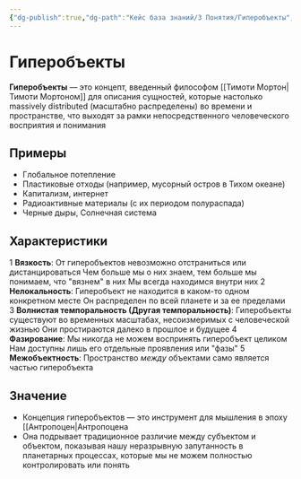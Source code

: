 ```yaml
---
{"dg-publish":true,"dg-path":"Кейс база знаний/3 Понятия/Гиперобъекты","permalink":"/kejs-baza-znanij/3-ponyatiya/giperobekty/"}
---
```




# Гиперобъекты

**Гиперобъекты** — это концепт, введенный философом [[Тимоти Мортон\|Тимоти Мортоном]] для описания сущностей, которые настолько massively distributed (масштабно распределены) во времени и пространстве, что выходят за рамки непосредственного человеческого восприятия и понимания 

## Примеры
- Глобальное потепление  
- Пластиковые отходы (например, мусорный остров в Тихом океане)  
- Капитализм, интернет  
- Радиоактивные материалы (с их периодом полураспада)  
- Черные дыры, Солнечная система  

## Характеристики
1  **Вязкость**: От гиперобъектов невозможно отстраниться или дистанцироваться Чем больше мы о них знаем, тем больше мы понимаем, что "вязнем" в них  Мы всегда находимся внутри них
2  **Нелокальность**: Гиперобъект не находится в каком-то одном конкретном месте Он распределен по всей планете и за ее пределами 
3  **Волнистая темпоральность (Другая темпоральность)**: Гиперобъекты существуют во временных масштабах, несоизмеримых с человеческой жизнью Они простираются далеко в прошлое и будущее 
4  **Фазирование**: Мы никогда не можем воспринять гиперобъект целиком Нам доступны лишь его отдельные проявления или "фазы" 
5  **Межобъектность**: Пространство *между* объектами само является частью гиперобъекта 

## Значение
- Концепция гиперобъектов — это инструмент для мышления в эпоху [[Антропоцен|Антропоцена
- Она подрывает традиционное различие между субъектом и объектом, показывая нашу неразрывную запутанность в планетарных процессах, которые мы не можем полностью контролировать или понять 



